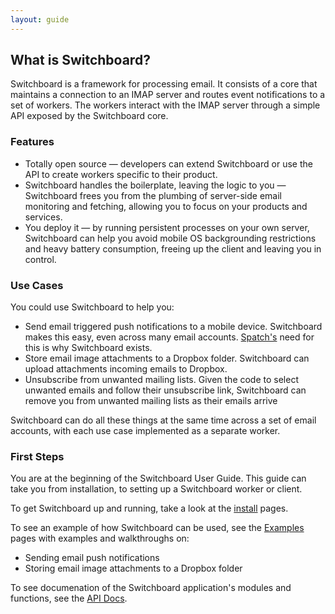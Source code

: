```yaml
---
layout: guide
---
```


## What is Switchboard?

Switchboard is a framework for processing email. It consists of a core that
maintains a connection to an IMAP server and routes event notifications to a
set of workers. The workers interact with the IMAP server through a simple API
exposed by the Switchboard core.

### Features

- Totally open source &mdash; developers can extend Switchboard or use
  the API to create workers specific to their product.
- Switchboard handles the boilerplate, leaving the logic to you
  &mdash; Switchboard frees you from the plumbing of server-side email
  monitoring and fetching, allowing you to focus on your products
  and services.
- You deploy it &mdash; by running persistent processes on your own server,
  Switchboard can help you avoid mobile OS backgrounding restrictions
  and heavy battery consumption, freeing up the client and leaving
  you in control.

### Use Cases

You could use Switchboard to help you:

- Send email triggered push notifications to a mobile device. Switchboard
  makes this easy, even across many email accounts.
  [Spatch's](http://spatch.io) need for this is why Switchboard exists.
- Store email image attachments to a Dropbox folder. Switchboard can
  upload attachments incoming emails to Dropbox.
- Unsubscribe from unwanted mailing lists. Given the code
  to select unwanted emails and follow their unsubscribe link,
  Switchboard can remove you from unwanted mailing lists as their
  emails arrive

Switchboard can do all these things at the same time across a set of
email accounts, with each use case implemented as a separate worker.

### First Steps

You are at the beginning of the Switchboard User Guide. This guide can
take you from installation, to setting up a Switchboard worker or
client.

To get Switchboard up and running, take a look at the
[install]({{site.baseurl}}/install) pages.

To see an example of how Switchboard can be used, see the
[Examples]({{site.baseurl}}/examples) pages with examples and
walkthroughs on:

- Sending email push notifications
- Storing email image attachments to a Dropbox folder

To see documenation of the Switchboard application's modules and
functions, see the [API Docs]({{site.baseurl}}/doc).

